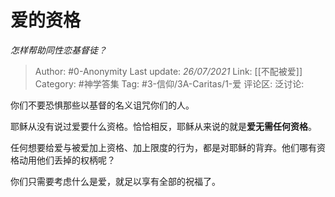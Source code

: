 # 爱的资格
*怎样帮助同性恋基督徒？*

> Author: #0-Anonymity
> Last update: *26/07/2021*
> Link: [[不配被爱]]
> Category: #神学答集
> Tag: #3-信仰/3A-Caritas/1-爱
> 评论区:
> 泛讨论:

你们不要恐惧那些以基督的名义诅咒你们的人。

耶稣从没有说过爱要什么资格。恰恰相反，耶稣从来说的就是**爱无需任何资格**。

任何想要给爱与被爱加上资格、加上限度的行为，都是对耶稣的背弃。他们哪有资格动用他们丢掉的权柄呢？

你们只需要考虑什么是爱，就足以享有全部的祝福了。

